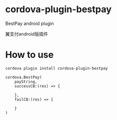 # cordova-plugin-bestpay
BestPay android plugin    

翼支付android版插件

# How to use 

`cordova plugin install cordova-plugin-bestpay`


```
cordova.BestPay(
    payString,
    successCB:(res) => {
    
    },
    failCB:(res) => {
    
    }
)
```
